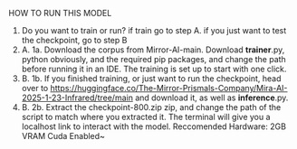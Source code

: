 HOW TO RUN THIS MODEL
1. Do you want to train or run? if train go to step A. if you just want to test the checkpoint, go to step B
2. A. 1a. Download the corpus from Mirror-AI-main. Download __trainer__.py, python obviously, and the required pip packages, and change the path before running it in an IDE. The training is set up to start with one click. 
3. B. 1b. If you finished training, or just want to run the checkpoint, head over to https://huggingface.co/The-Mirror-Prismals-Company/Mira-AI-2025-1-23-Infrared/tree/main and download it, as well as __inference__.py. 
4. B. 2b. Extract the checkpoint-800.zip zip, and change the path of the script to match where you extracted it. The terminal will give you a localhost link to interact with the model. 
Reccomended Hardware: 2GB VRAM Cuda Enabled~
